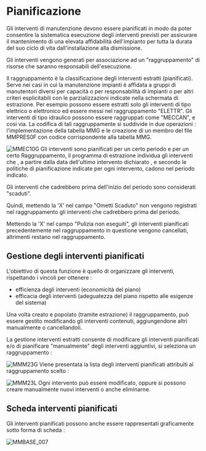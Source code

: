 # Pianificazione
Gli interventi di manutenzione devono essere pianificati in modo da poter consentire la sistematica esecuzione degli interventi previsti per assicurare il mantenimento di una elevata affidabilità dell'impianto per tutta la durata del suo ciclo di vita dall'installazione alla dismissione.

Gli interventi vengono generati per associazione ad un "raggruppamento" di risorse che saranno responsabili dell'esecuzione.

Il raggruppamento è la classificazione degli interventi estratti (pianificati). Serve nei casi in cui la manutenzione impianti è affidata a gruppi di manutentori diversi per capacità o per responsabilità di impianti o per altri criteri esplicitabili con le parzializzazioni indicate nella schermata di estrazione.
Per esempio possono essere estratti solo gli interventi di tipo elettrico o elettronico ed essere messi nel raggruppamento "ELETTR". Gli interventi di tipo idraulico possono essere raggruppati come "MECCAN", e cosi via. La codifica di tali raggruppamente si suddivide in due operazioni :  l'implementazione della tabella MMG e le creazione di un membro del file MMPRES0F con codice corrispondente alla tabella MMG.


![MMEC10G](http://doc.smeup.com/immagini/MMBASE_02/MMEC10G.png)
Gli interventi sono pianificati per un certo periodo e per un certo Raggruppamento, il programma di estrazione individua gli interventi che , a partire dalla data dell'ultimo intervento dichiarato , e secondo le politiche di pianificazione indicate per ogni intervento, cadono nel periodo indicato.

Gli interventi che cadrebbero prima dell'inizio del periodo sono considerati "scaduti".

Quindi, mettendo la 'X' nel campo "Ometti Scaduto" non vengono registrati nel raggruppamento  gli interventi che cadrebbero prima del periodo.

Mettendo la 'X' nel campo "Pulizia non eseguiti", gli interventi pianificati precedentemente nel raggruppamento in questione vengono cancellati, altrimenti restano nel raggruppamento.

## Gestione degli interventi pianificati
L'obiettivo di questa funzione è quello di organizzare gli interventi, rispettando i vincoli per ottenere : 

- efficienza degli interventi (economicità del piano)
- efficacia degli interventi (adeguatezza del piano rispetto alle esigenze del sistema)

Una volta creato e popolato (tramite estrazione) il raggruppamento, può essere gestito modificando gli interventi contenuti, aggiungendone altri manualmente o cancellandoli.

La gestione interventi estratti consente di modificare gli interventi pianificati e/o di pianificare "manualmente" degli interventi aggiuntivi, si seleziona un raggruppamento : 


![MMM23G](http://doc.smeup.com/immagini/MMBASE_02/MMM23G.png)
Viene presentata la lista degli interventi pianificati attribuiti al raggruppamento scelto : 


![MMM23L](http://doc.smeup.com/immagini/MMBASE_02/MMM23L.png)
Ogni intervento può essere modificato, oppure si possono creare manualmente nuovi interventi o anche eliminarne.

## Scheda interventi pianificati

Gli interventi pianificati possono anche essere rappresentati graficamente sotto forma di scheda : 


![MMBASE_007](http://doc.smeup.com/immagini/MMBASE_02/MMBASE_007.png)